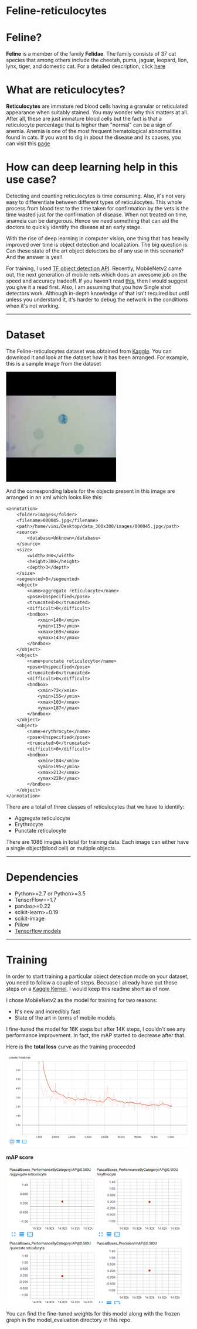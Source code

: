 # Feline-reticulocytes


# Feline?
**Feline** is a member of the family **Felidae**. The family consists of 37 cat species that among others include the cheetah, puma, jaguar, leopard, lion, lynx, tiger, and domestic cat. For a detailed description, click [here](https://en.wikipedia.org/wiki/Felidae)

# What are reticulocytes?
**Reticulocytes** are immature red blood cells having a granular or reticulated appearance when suitably stained. You may wonder why this matters at all. After all, these are just immature blood cells but the fact is that a reticulocyte percentage that is higher than "normal" can be a sign of anemia. Anemia is one of the most frequent hematological abnormalities found in cats.
If you want to dig in about the disease and its causes, you can visit this [page](http://vetbook.org/wiki/cat/index.php?title=Anaemia)

# How can deep learning help in this use case?
Detecting and counting reticulocytes is time consuming. Also, it's not very easy to differentiate between different types of reticulocytes. This whole process from blood test to the time taken for confirmation by the vets is the time wasted just for the confirmation of disease. When not treated on time, anameia can be dangerous. Hence we need something that can aid the doctors to quickly identify the disease at an early stage. 

With the rise of deep learning in computer vision, one thing that has heavily improved over time is object detection and localization. The big question is: Can these state of the art object detectors be of any use in this scenario? And the answer is yes!!

For training, I used [TF object detection API](https://github.com/tensorflow/models/tree/master/research/object_detection). Recently, MobileNetv2 came out, the next generation of mobile nets which does an awesome job on the speed and accuracy tradeoff.
If you haven't read [this](https://arxiv.org/abs/1801.04381), then I would suggest you give it a read first. Also, I am assuming that you how Single shot detectors work. Although in-depth knowledge of that isn't required but until unless you understand it, it's harder to debug the network in the conditions when it's not working. 

---

# Dataset
The Feline-reticulocytes dataset was obtained from [Kaggle](https://www.kaggle.com/tentotheminus9/feline-reticulocytes). You can download it and look at the dataset how it has been arranged. For example, this is a sample image from the dataset


![ALT sample](/images/000045.jpg)


And the corresponding labels for the objects present in this image are arranged in an xml which looks like this:

```
<annotation>
	<folder>images</folder>
	<filename>000045.jpg</filename>
	<path>/home/vini/Desktop/data_300x300/images/000045.jpg</path>
	<source>
		<database>Unknown</database>
	</source>
	<size>
		<width>300</width>
		<height>300</height>
		<depth>3</depth>
	</size>
	<segmented>0</segmented>
	<object>
		<name>aggregate reticulocyte</name>
		<pose>Unspecified</pose>
		<truncated>0</truncated>
		<difficult>0</difficult>
		<bndbox>
			<xmin>140</xmin>
			<ymin>115</ymin>
			<xmax>169</xmax>
			<ymax>143</ymax>
		</bndbox>
	</object>
	<object>
		<name>punctate reticulocyte</name>
		<pose>Unspecified</pose>
		<truncated>0</truncated>
		<difficult>0</difficult>
		<bndbox>
			<xmin>72</xmin>
			<ymin>155</ymin>
			<xmax>103</xmax>
			<ymax>187</ymax>
		</bndbox>
	</object>
	<object>
		<name>erythrocyte</name>
		<pose>Unspecified</pose>
		<truncated>0</truncated>
		<difficult>0</difficult>
		<bndbox>
			<xmin>184</xmin>
			<ymin>195</ymin>
			<xmax>213</xmax>
			<ymax>228</ymax>
		</bndbox>
	</object>
</annotation>

```

There are a total of three classes of reticulocytes that we have to identify:
* Aggregate reticulocyte
* Erythrocyte
* Punctate reticulocyte

There are 1086 images in total for training data. Each image can either have a single object(blood cell) or multiple objects.

---

# Dependencies
* Python>=2.7 or Python>=3.5
* TensorFlow==1.7
* pandas>=0.22
* scikit-learn>=0.19
* scikit-image
* Pillow
* [Tensorflow models](https://github.com/tensorflow/models)

---

# Training
In order to start training a particular object detection mode on your dataset, you need to follow a couple of steps. Becuase I already have put these steps on a [Kaggle Kernel](https://www.kaggle.com/aakashnain/eda2modelling-tf-object-detection-api), I would keep this readme short as of now.

I chose MobileNetv2 as the model for training for two reasons:
* It's new and incredibly fast
* State of the art in terms of mobile models

I fine-tuned the model for 16K steps but after 14K steps, I couldn't see any performance improvement. In fact, the mAP started to decrease after that. 

Here is the **total loss** curve as the training proceeded

![ALT total loss](/model_evaluation/loss.png)

#### mAP score

![ALT mAP score](/model_evaluation/PASCALVOCmAP.png)

You can find the fine-tuned weights for this model along with the frozen graph in the model_evaluation directory in this repo.
